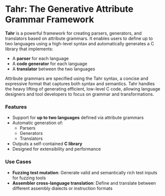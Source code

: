 # Tahr: The Generative Attribute Grammar Framework  
**Tahr** is a powerful framework for creating parsers, generators, and translators based on attribute grammars. It enables users to define up to two languages using a high-level syntax and automatically generates a C library that implements:  
- A **parser** for each language
- A **code generator** for each language
- A **translator** between the two languages

Attribute grammars are specified using the Tahr syntax, a concise and expressive format that captures both syntax and semantics. Tahr handles the heavy lifting of generating efficient, low-level C code, allowing language designers and tool developers to focus on grammar and transformations.  

### Features  
- Support for **up to two languages** defined via attribute grammars
- Automatic generation of:
  - Parsers
  - Generators
  - Translators
- Outputs a self-contained **C library**
- Designed for extensibility and performance
### Use Cases  
- **Fuzzing test mutation**: Generate valid and semantically rich test inputs for fuzzing tools
- **Assembler cross-language translation**: Define and translate between different assembly dialects or instruction formats  
